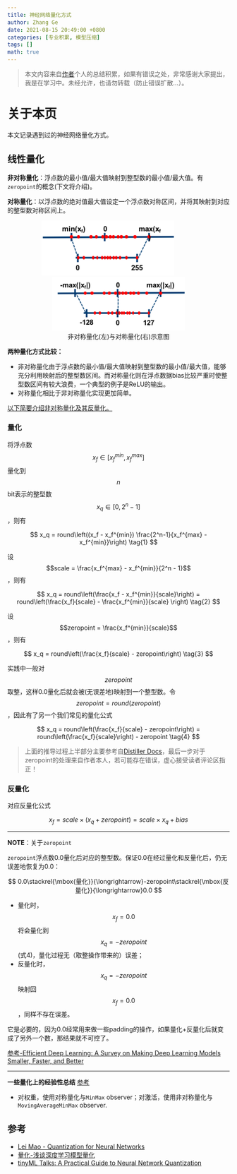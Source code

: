 ```yaml
---
title: 神经网络量化方式
author: Zhang Ge
date: 2021-08-15 20:49:00 +0800
categories: [专业积累, 模型压缩]
tags: []
math: true
---
```


> 本文内容来自[作者](https://zhangge6.github.io/)个人的总结积累，如果有错误之处，非常感谢大家提出，我是在学习中。未经允许，也请勿转载（防止错误扩散...）。

# 关于本页

本文记录遇到过的神经网络量化方式。

## 线性量化

**非对称量化**：浮点数的最小值/最大值映射到整型数的最小值/最大值。有`zeropoint`的概念(下文将介绍)。

**对称量化**：以浮点数的绝对值最大值设定一个浮点数对称区间，并将其映射到对应的整型数对称区间上。

<center class="half">
    <img src="/assets/img/20210815/quant_asym.png" width="300"/> &nbsp; &nbsp; &nbsp; &nbsp; &nbsp; &nbsp;<img src="/assets/img/20210815/quant_sym.png" width="300"/>
</center>

<center>非对称量化(左)与对称量化(右)示意图</center>

**两种量化方式比较：**

- 非对称量化由于浮点数的最小值/最大值映射到整型数的最小值/最大值，能够充分利用映射后的整型数区间。而对称量化则在浮点数据bias比较严重时使整型数区间有较大浪费，一个典型的例子是ReLU的输出。
- 对称量化相比于非对称量化实现更加简单。

<u>以下简要介绍非对称量化及其反量化。</u>


### 量化

将浮点数$$x_{f}\in [x_{f}^{min}, x_{f}^{max}]$$​量化到$$n$$​bit表示的整型数$$x_q\in[0,2^n-1]$$​，则有


$$
x_q = round\left((x_f - x_f^{min}) \frac{2^n-1}{x_f^{max} - x_f^{min}}\right) 
\tag{1}
$$


设$$scale = \frac{x_f^{max} - x_f^{min}}{2^n - 1}$$​​，则有


$$
x_q = round\left(\frac{x_f - x_f^{min}}{scale}\right) 
    = round\left(\frac{x_f}{scale} - \frac{x_f^{min}}{scale} \right)
 \tag{2}
$$


设$$zeropoint = \frac{x_f^{min}}{scale}$$​​，则有


$$
x_q = round\left(\frac{x_f}{scale} - zeropoint\right) \tag{3}
$$


实践中一般对$$zeropoint$$​​​取整，这样0.0量化后就会被(无误差地)映射到一个整型数。令$$zeropoint = round(zeropoint)$$​​​​，因此有了另一个我们常见的量化公式


$$
x_q = round\left(\frac{x_f}{scale} - zeropoint\right) = round\left(\frac{x_f}{scale}\right) - zeropoint \tag{4}
$$



> 上面的推导过程上半部分主要参考自[Distiller Docs](https://intellabs.github.io/distiller/algo_quantization.html)，最后一步对于zeropoint的处理来自作者本人，若可能存在错误，虚心接受读者评论区指正！

### 反量化

对应反量化公式


$$
x_f = scale \times (x_q + zeropoint) = scale \times x_q + bias
$$

---
**NOTE**：关于`zeropoint`

`zeropoint`浮点数0.0量化后对应的整型数。保证0.0在经过量化和反量化后，仍无误差地恢复为0.0：


$$
0.0\stackrel{\mbox{量化}}{\longrightarrow}-zeropoint\stackrel{\mbox{反量化}}{\longrightarrow}0.0
$$



- 量化时，$$x_f=0.0$$​将会量化到$$x_q = -zeropoint$$​ (式4)，量化过程无（取整操作带来的）误差；
- 反量化时，$$x_q = -zeropoint$$​​映射回$$x_f = 0.0$$​​，同样不存在误差。

它是必要的，因为0.0经常用来做一些padding的操作，如果量化+反量化后就变成了另外一个数，那结果就不可控了。

[参考-Efficient Deep Learning: A Survey on Making Deep Learning Models Smaller, Faster, and Better](https://arxiv.org/abs/2106.08962)

---

**一些量化上的经验性总结**
[参考](https://pytorch.org/blog/quantization-in-practice/)

- 对权重，使用对称量化与`MinMax` observer；对激活，使用非对称量化与`MovingAverageMinMax` observer.




## 参考

- [Lei Mao - Quantization for Neural Networks](https://leimao.github.io/article/Neural-Networks-Quantization/)
- [量化-浅谈深度学习模型量化](https://zhuanlan.zhihu.com/p/349678095)
- [tinyML Talks: A Practical Guide to Neural Network Quantization](https://www.youtube.com/watch?v=KASuxB3XoYQ)

